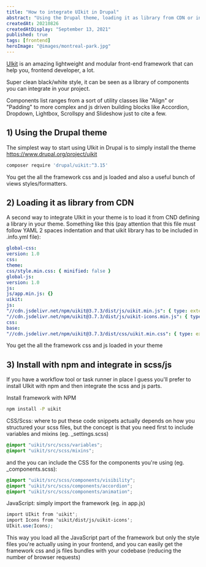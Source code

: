 ```yaml
---
title: "How to integrate UIkit in Drupal"
abstract: "Using the Drupal theme, loading it as library from CDN or install with npm and integrate in gulp workflow"
createdAt: 20210826
createdAtDisplay: "September 13, 2021"
published: true
tags: [frontend]
heroImage: "@images/montreal-park.jpg"
---
```


[UIkit](https://getuikit.com/) is an amazing lightweight and modular front-end framework that can help you, frontend developer, a lot.

Super clean black/white style, it can be seen as a library of components you can integrate in your project.

Components list ranges from a sort of utility classes like "Align" or "Padding" to more complex and js driven building blocks like Accordion, Dropdown, Lightbox, Scrollspy and Slideshow just to cite a few.

## 1) Using the Drupal theme

The simplest way to start using UIkit in Drupal is to simply install the theme https://www.drupal.org/project/uikit

```bash
composer require 'drupal/uikit:^3.15'
```

You get the all the framework css and js loaded and also a useful bunch of views styles/formatters.

## 2) Loading it as library from CDN

A second way to integrate UIkit in your theme is to load it from CND defining a library in your theme.
Something like this (pay attention that this file must follow YAML 2 spaces indentation and that uikit library has to be included in .info.yml file):

```YAML
global-css:
version: 1.0
css:
theme:
css/style.min.css: { minified: false }
global-js:
version: 1.0
js:
js/app.min.js: {}
uikit:
js:
"//cdn.jsdelivr.net/npm/uikit@3.7.3/dist/js/uikit.min.js": { type: external, minified: true }
"//cdn.jsdelivr.net/npm/uikit@3.7.3/dist/js/uikit-icons.min.js": { type: external, minified: true }
css:
base:
"//cdn.jsdelivr.net/npm/uikit@3.7.3/dist/css/uikit.min.css": { type: external, minified: true }
```

You get the all the framework css and js loaded in your theme

## 3) Install with npm and integrate in scss/js

If you have a workflow tool or task runner in place I guess you'll prefer to install UIkit with npm and then integrate the scss and js parts.

Install framework with NPM

```bash
npm install -P uikit
```

CSS/Scss: where to put these code snippets actually depends on how you structured your scss files,
but the concept is that you need first to include variables and mixins (eg. \_settings.scss)

```scss
@import "uikit/src/scss/variables";
@import "uikit/src/scss/mixins";
```

and the you can include the CSS for the components you're using (eg. \_components.scss):

```scss
@import "uikit/src/scss/components/visibility";
@import "uikit/src/scss/components/accordion";
@import "uikit/src/scss/components/animation";
```

JavaScript: simply import the framework (eg. in app.js)

```scss
import UIkit from 'uikit';
import Icons from 'uikit/dist/js/uikit-icons';
UIkit.use(Icons);
```

This way you load all the JavaScript part of the framework but only the style files you're actually using in your frontend,
and you can easily get the framework css and js files bundles with your codebase (reducing the number of browser requests)
